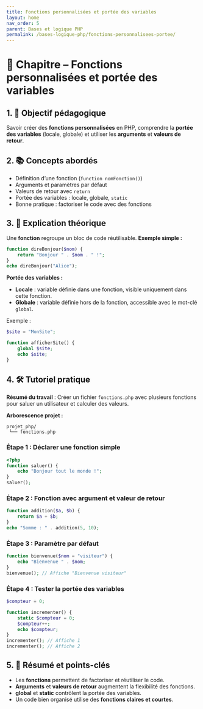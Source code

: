 ```yaml
---
title: Fonctions personnalisées et portée des variables
layout: home
nav_order: 5
parent: Bases et logique PHP
permalink: /bases-logique-php/fonctions-personnalisees-portee/
---
```



# 📘 Chapitre – Fonctions personnalisées et portée des variables

## 1. 🎯 Objectif pédagogique

Savoir créer des **fonctions personnalisées** en PHP, comprendre la **portée des variables** (locale, globale) et utiliser les **arguments** et **valeurs de retour**.

## 2. 📚 Concepts abordés

* Définition d’une fonction (`function nomFonction()`)
* Arguments et paramètres par défaut
* Valeurs de retour avec `return`
* Portée des variables : locale, globale, `static`
* Bonne pratique : factoriser le code avec des fonctions

## 3. 🧠 Explication théorique

Une **fonction** regroupe un bloc de code réutilisable.
**Exemple simple :**

```php
function direBonjour($nom) {
    return "Bonjour " . $nom . " !";
}
echo direBonjour("Alice");
```

**Portée des variables :**

* **Locale** : variable définie dans une fonction, visible uniquement dans cette fonction.
* **Globale** : variable définie hors de la fonction, accessible avec le mot-clé `global`.

Exemple :

```php
$site = "MonSite";

function afficherSite() {
    global $site;
    echo $site;
}
```

## 4. 🛠 Tutoriel pratique

**Résumé du travail** : Créer un fichier `fonctions.php` avec plusieurs fonctions pour saluer un utilisateur et calculer des valeurs.

**Arborescence projet :**

```
projet_php/
 └── fonctions.php
```

### Étape 1 : Déclarer une fonction simple

```php
<?php
function saluer() {
    echo "Bonjour tout le monde !";
}
saluer();
```

### Étape 2 : Fonction avec argument et valeur de retour

```php
function addition($a, $b) {
    return $a + $b;
}
echo "Somme : " . addition(5, 10);
```

### Étape 3 : Paramètre par défaut

```php
function bienvenue($nom = "visiteur") {
    echo "Bienvenue " . $nom;
}
bienvenue(); // Affiche "Bienvenue visiteur"
```

### Étape 4 : Tester la portée des variables

```php
$compteur = 0;

function incrementer() {
    static $compteur = 0;
    $compteur++;
    echo $compteur;
}
incrementer(); // Affiche 1
incrementer(); // Affiche 2
```

## 5. 🧾 Résumé et points-clés

* Les **fonctions** permettent de factoriser et réutiliser le code.
* **Arguments** et **valeurs de retour** augmentent la flexibilité des fonctions.
* **global** et **static** contrôlent la portée des variables.
* Un code bien organisé utilise des **fonctions claires et courtes**.

